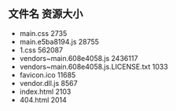 ##  文件名           资源大小
- main.css           2735
- main.e5ba8194.js           28755
- 1.css           562087
- vendors~main.608e4058.js           2436117
- vendors~main.608e4058.js.LICENSE.txt           1033
- favicon.ico           11685
- vendor.dll.js           8567
- index.html           2103
- 404.html           2014
